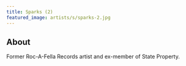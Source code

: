```yaml
---
title: Sparks (2)
featured_image: artists/s/sparks-2.jpg
---
```

## About

Former Roc-A-Fella Records artist and ex-member of State Property.
